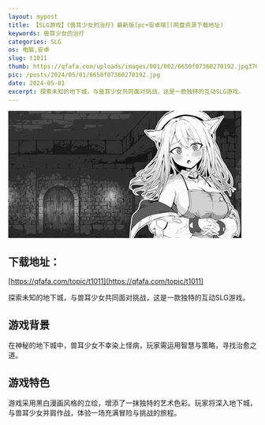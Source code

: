 ```yaml
---
layout: mypost
title: 【SLG游戏】《兽耳少女的治疗》最新版[pc+安卓端](网盘资源下载地址)
keywords: 兽耳少女的治疗
categories: SLG
os: 电脑,安卓
slug: t1011
thumb: https://qfafa.com/uploads/images/001/002/6650f07360270192.jpg370x280.jpg
pic: /posts/2024/05/01/6650f07360270192.jpg
date: 2024-05-01
excerpt: 探索未知的地下城，与兽耳少女共同面对挑战，这是一款独特的互动SLG游戏。
---
```


![兽耳少女的治疗](/posts/2024/05/01/6650f07360270192.jpg)

## 下载地址：

[https://qfafa.com/topic/t1011](https://qfafa.com/topic/t1011)

探索未知的地下城，与兽耳少女共同面对挑战，这是一款独特的互动SLG游戏。

## 游戏背景

在神秘的地下城中，兽耳少女不幸染上怪病，玩家需运用智慧与策略，寻找治愈之道。

## 游戏特色

游戏采用黑白漫画风格的立绘，增添了一抹独特的艺术色彩。玩家将深入地下城，与兽耳少女并肩作战，体验一场充满冒险与挑战的旅程。